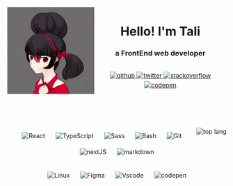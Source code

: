 <img src="https://github.com/TaliAly/TaliAly/blob/main/tak.png?raw=true" alt="taki"  align="left" width="200px" />

<div>
  <h1 align="center" > Hello! I'm Tali </h1>
  <h3 align="center">  a FrontEnd web developer </h3>
</div>

<br />
<div align="center">
<a href="https://github.com/talialy" target="_blank">
<img src=https://img.shields.io/badge/github-%2324292e.svg?&style=for-the-badge&logo=github&logoColor=white alt=github style="margin-bottom: 5px;" />
</a>
<a href="https://twitter.com/Allynomu" target="_blank">
<img src=https://img.shields.io/badge/twitter-%2300acee.svg?&style=for-the-badge&logo=twitter&logoColor=white alt=twitter style="margin-bottom: 5px;" />
</a>
<a href="https://stackoverflow.com/users/18422418/tali" target="_blank">
<img src=https://img.shields.io/badge/stackoverflow-%23F28032.svg?&style=for-the-badge&logo=stackoverflow&logoColor=white alt=stackoverflow style="margin-bottom: 5px;" />
</a>
<a href="https://codepen.com/talialy" target="_blank">
<img src=https://img.shields.io/badge/codepen-%23131417.svg?&style=for-the-badge&logo=codepen&logoColor=white alt=codepen style="margin-bottom: 5px;" />
</a>  
</div>  

<br />
<br />
<br />
<br />
<br />
 
<img src="https://github-readme-stats.vercel.app/api/top-langs/?username=talialy&layout=compact" alt="top lang" align="right" />

<div align="left">  
  <div align="center">
    <img style="margin: 10px" src="https://skillicons.dev/icons?i=react" alt="React" height="50" />  
    <img style="margin: 10px" src="https://skillicons.dev/icons?i=typescript" alt="TypeScript" height="50" />  
    <img style="margin: 10px" src="https://skillicons.dev/icons?i=sass" alt="Sass" height="50" />  
    <img style="margin: 10px" src="https://skillicons.dev/icons?i=bash" alt="Bash" height="50" />  
    <img style="margin: 10px" src="https://skillicons.dev/icons?i=git" alt="Git" height="50" />  
    <img style="margin: 10px" src="https://skillicons.dev/icons?i=nextjs" alt="nextJS" height="50" />
    <img style="margin: 10px" src="https://skillicons.dev/icons?i=markdown" alt="markdown" height="50" />
  </div>
  <br />
  <div align="center">
    <img style="margin: 10px" src="https://skillicons.dev/icons?i=linux" alt="Linux" height="50" />
    <img style="margin: 10px" src="https://skillicons.dev/icons?i=figma" alt="Figma" height="50" /> 
    <img style="margin: 10px" src="https://skillicons.dev/icons?i=vscode" alt="Vscode" height="50" />
    <img style="margin: 10px" src="https://skillicons.dev/icons?i=codepen" alt="codepen" height="50" />
  </div>

</div>


<br />
<br />
<br />
<br />


<br />
